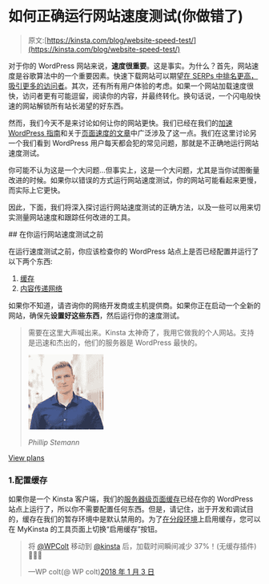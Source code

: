 # 如何正确运行网站速度测试(你做错了)

> 原文:[https://kinsta.com/blog/website-speed-test/](https://kinsta.com/blog/website-speed-test/)

对于你的 WordPress 网站来说，**速度很重要**。这是事实。为什么？首先，网站速度是谷歌算法中的一个重要因素。快速下载网站可以期望[在 SERPs 中排名更高，吸引更多的访问者](https://kinsta.com/blog/what-does-seo-stand-for/)。其次，还有所有用户体验的考虑。如果一个网站加载速度很快，访问者更有可能逗留，阅读你的内容，并最终转化。换句话说，一个闪电般快速的网站解锁所有站长渴望的好东西。

然而，我们今天不是来讨论如何让你的网站更快。我们已经在我们的[加速 WordPress 指南](https://kinsta.com/learn/speed-up-wordpress/)和关于[页面速度的文章](https://kinsta.com/learn/page-speed/)中广泛涉及了这一点。我们在这里讨论另一个我们看到 WordPress 用户每天都会犯的常见问题，那就是不正确地运行网站速度测试。

你可能不认为这是一个大问题…但事实上，这是一个大问题，尤其是当你试图衡量改进的时候。如果你以错误的方式运行网站速度测试，你的网站可能看起来更慢，而实际上它更快。

因此，下面，我们将深入探讨运行网站速度测试的正确方法，以及一些可以用来切实测量网站速度和跟踪任何改进的工具。

 <kinsta-auto-toc heading="Table of Contents" exclude="last" list-style="arrow" selector="h2" count-number="-1">## 在你运行网站速度测试之前

在运行速度测试之前，你应该检查你的 WordPress 站点上是否已经配置并运行了以下两个东西:

1.  [缓存](#caching)
2.  [内容传递网络](#cdn)

如果你不知道，请咨询你的网络开发商或主机提供商。如果你正在启动一个全新的网站，确保先**设置好这些东西**，然后运行你的速度测试。

<link rel="stylesheet" href="https://kinsta.com/wp-content/themes/kinsta/dist/components/ctas/cta-mini.css?ver=2e932b8aba3918bfb818">



> 需要在这里大声喊出来。Kinsta 太神奇了，我用它做我的个人网站。支持是迅速和杰出的，他们的服务器是 WordPress 最快的。
> 
> <footer class="wp-block-kinsta-client-quote__footer">
> 
> ![A picture of Phillip Stemann looking into the camera wearing a blue button down shirt](img/12b77bdcd297e9bf069df2f3413ad833.png)
> 
> <cite class="wp-block-kinsta-client-quote__cite">Phillip Stemann</cite></footer>

[View plans](https://kinsta.com/plans/)

### 1.配置缓存

如果你是一个 Kinsta 客户端，我们的[服务器级页面缓存](https://kinsta.com/blog/wordpress-cache/)已经在你的 WordPress 站点上运行了，所以你不需要配置任何东西。但是，请记住，出于开发和调试目的，缓存在我们的暂存环境中是默认禁用的。为了[在分段环境](https://kinsta.com/help/staging-environment/#1-page-cache-settings-for-staging-sites)上启用缓存，您可以在 MyKinsta 的工具页面上切换“启用缓存”按钮。

> 将 [@WPColt](https://twitter.com/WPColt?ref_src=twsrc%5Etfw) 移动到 [@kinsta](https://twitter.com/kinsta?ref_src=twsrc%5Etfw) 后，加载时间瞬间减少 37%！(无缓存插件)🚀🚀🚀
> 
> —WP colt(@ WP colt)[2018 年 1 月 3 日](https://twitter.com/WPColt/status/948585957757988865?ref_src=twsrc%5Etfw)</kinsta-auto-toc>